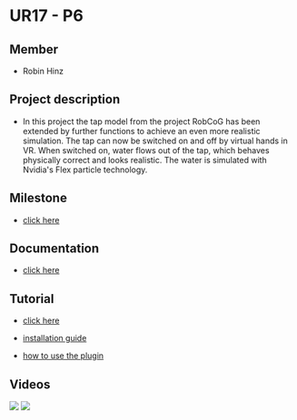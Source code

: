 # UR17 - P6

## Member
* Robin Hinz

## Project description

* In this project the tap model from the project RobCoG has been extended by further functions to achieve an even more realistic simulation. The tap can now be switched on and off by virtual hands in VR. When switched on, water flows out of the tap, which behaves physically correct and looks realistic. The water is simulated with Nvidia's Flex particle technology.

## Milestone

* [click here](Documentation/Milestone2.md)

## Documentation

* [click here](Documentation/Documentation.md)

## Tutorial

* [click here](Documentation/Tutorial.md)

* [installation guide](Documentation/HowToInstall.md)

* [how to use the plugin](Documentation/UWaterTapLogic.md)


## Videos

![](https://media.giphy.com/media/9Y1A4518hEOaxnASY6/giphy.gif)
![](https://media.giphy.com/media/2Uy2vWfWibxBl2phfX/giphy.gif)
